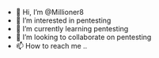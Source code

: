 - 👋 Hi, I’m @Millioner8
- 👀 I’m interested in pentesting
- 🌱 I’m currently learning pentesting 
- 💞️ I’m looking to collaborate on pentesting
- 📫 How to reach me ..

<!---
Millioner8/Millioner8 is a ✨ special ✨ repository because its `README.md` (this file) appears on your GitHub profile.
You can click the Preview link to take a look at your changes.
--->

